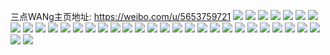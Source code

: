 三点WANg主页地址: https://weibo.com/u/5653759721 
![](https://wx4.sinaimg.cn/mw2000/006aCBaVly1h8vbft35r9j329a31ahdv.jpg) 
![](https://wx4.sinaimg.cn/mw2000/006aCBaVly1h8vbfvq98rj32c0340b2a.jpg) 
![](https://wx4.sinaimg.cn/mw2000/006aCBaVly1h8vbfoul1lj326k2wre83.jpg) 
![](https://wx4.sinaimg.cn/mw2000/006aCBaVly1h84plmtslnj32702xdqv7.jpg) 
![](https://wx4.sinaimg.cn/mw2000/006aCBaVly1h84plnwsgjj323v2t67wi.jpg) 
![](https://wx4.sinaimg.cn/mw2000/006aCBaVly1h3qkhbpb86j30vi1aknhn.jpg) 
![](https://wx4.sinaimg.cn/mw2000/006aCBaVly1h3qkhc5eyvj30or0x14e4.jpg) 
![](https://wx4.sinaimg.cn/mw2000/006aCBaVly1h3qki6a5ulj30wi17c1df.jpg) 
![](https://wx4.sinaimg.cn/mw2000/006aCBaVly1h3qki5rme5j30ss12e1eq.jpg) 
![](https://wx4.sinaimg.cn/mw2000/006aCBaVly1h3ax31rybqj30u014812v.jpg) 
![](https://wx4.sinaimg.cn/mw2000/006aCBaVly1h3ax1r1xg8j30u0141ahj.jpg) 
![](https://wx4.sinaimg.cn/mw2000/006aCBaVly1h3ax32cjn5j30u014ithr.jpg) 
![](https://wx4.sinaimg.cn/mw2000/006aCBaVly1h3ax1rijtyj30u0140tj5.jpg) 
![](https://wx4.sinaimg.cn/mw2000/006aCBaVly1h2yesnqeedj30u013ywwx.jpg) 
![](https://wx4.sinaimg.cn/mw2000/006aCBaVly1h0t6jbscckj30u014043a.jpg) 
![](https://wx4.sinaimg.cn/mw2000/006aCBaVly1gyd0maph7qj30u012o160.jpg) 
![](https://wx4.sinaimg.cn/mw2000/006aCBaVly1gyd0mbsaxcj30u0140am1.jpg) 
![](https://wx4.sinaimg.cn/mw2000/006aCBaVly1gyd0m9ybelj30u0140gy3.jpg) 
![](https://wx4.sinaimg.cn/mw2000/006aCBaVly1gyd0mbaaqtj30u014048p.jpg) 
![](https://wx4.sinaimg.cn/mw2000/006aCBaVly1gyd0m8sz92j30u011w11d.jpg) 
![](https://wx4.sinaimg.cn/mw2000/006aCBaVly1gyd0m9buq4j30u014c7gw.jpg) 
![](https://wx4.sinaimg.cn/mw2000/006aCBaVly1gxnndi8sw8j30u01407ep.jpg) 
![](https://wx4.sinaimg.cn/mw2000/006aCBaVly1gxnndhgsfxj30u0140482.jpg) 
![](https://wx4.sinaimg.cn/mw2000/006aCBaVly1gxnndjgmrzj30u01407ch.jpg) 
![](https://wx4.sinaimg.cn/mw2000/006aCBaVly1gvqb8daa4sj62u81zyx6p02.jpg) 
![](https://wx4.sinaimg.cn/mw2000/006aCBaVly1gvqb8c75qnj62u81w8x6p02.jpg) 
![](https://wx4.sinaimg.cn/mw2000/006aCBaVly1gvqb8dl54gj60yi0j144202.jpg) 
![](https://wx4.sinaimg.cn/mw2000/006aCBaVly1gvqb8b3nwqj62u81w8x6p02.jpg) 
![](https://wx4.sinaimg.cn/mw2000/006aCBaVly1guzxcu88saj62c02f41kz02.jpg) 
![](https://wx4.sinaimg.cn/mw2000/006aCBaVly1guzxd2bz9rj60u0140tij02.jpg) 
![](https://wx4.sinaimg.cn/mw2000/006aCBaVly1guzxd0a67nj625w300hdw02.jpg) 
![](https://wx4.sinaimg.cn/mw2000/006aCBaVly1guzxcylw1aj61va2ap1kz02.jpg) 
![](https://wx4.sinaimg.cn/mw2000/006aCBaVly1guzxcvqdjbj61sg2dsqv602.jpg) 
![](https://wx4.sinaimg.cn/mw2000/006aCBaVly1guzxd1xr5bj627m2y6qv702.jpg) 
